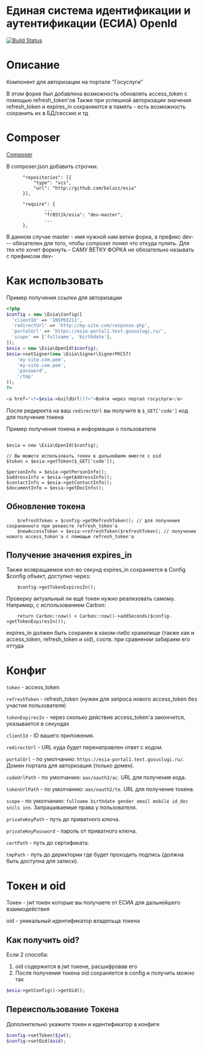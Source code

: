 
# Единая система идентификации и аутентификации (ЕСИА) OpenId 

[![Build Status](https://travis-ci.org/fr05t1k/esia.svg?branch=master)](https://travis-ci.org/fr05t1k/esia)

# Описание
Компонент для авторизации на портале "Госуслуги"

В этом форке был добавлена возможность обновлять access_token с помощью refresh_token'ов
Также при успешной авторизации значения refresh_token и expires_in сохраняются в память - есть возможность сохранить их в БД/сессию и тд 

# Composer

[Composer](https://getcomposer.org/download/)

В composer.json добавить строчки:
```
      "repositories": [{
          "type": "vcs",
          "url": "http://github.com/belazz/esia"
      }],
      
      "require": {
              ...
              "fr05t1k/esia": "dev-master",
              ...
      },
```

В данном случае master - имя нужной нам ветки форка, а префикс dev- -- обязателен для того, чтобы composer понял что откуда пулить. 
Для тех кто хочет форкнуть - САМУ ВЕТКУ ФОРКА не обязательно называть с префиксом dev- 

# Как использовать 

Пример получения ссылки для авторизации
```php
<?php 
$config = new \Esia\Config([
  'clientId' => 'INSP03211',
  'redirectUrl' => 'http://my-site.com/response.php',
  'portalUrl' => 'https://esia-portal1.test.gosuslugi.ru/',
  'scope' => ['fullname', 'birthdate'],
]);
$esia = new \Esia\OpenId($config);
$esia->setSigner(new \Esia\Signer\SignerPKCS7(
    'my-site.com.pem',
    'my-site.com.pem',
    'password',
    '/tmp'
));
?>

<a href="<?=$esia->buildUrl()?>">Войти через портал госуслуги</a>
```

После редиректа на ваш `redirectUrl` вы получите в `$_GET['code']` код для получения токена

Пример получения токена и информации о пользователе

```

$esia = new \Esia\OpenId($config);

// Вы можете использовать токен в дальнейшем вместе с oid 
$token = $esia->getToken($_GET['code']);

$personInfo = $esia->getPersonInfo();
$addressInfo = $esia->getAddressInfo();
$contactInfo = $esia->getContactInfo();
$documentInfo = $esia->getDocInfo();

```
## Обновление токена
```
    $refreshToken = $config->getRefreshToken(); // для получения сохраненного при реквесте refresh_token'a
    $newAccessToken = $esia->refreshToken($refreshToken); // получение нового access_token'a с помощью refresh_token'a
```
## Получение значения expires_in
Также возвращаемое кол-во секунд expires_in сохраняется в Config $config объект, доступно через:
```
    $config->getTokenExpiresIn();    
```  
Проверку актуальный ли ещё токен нужно реализовать самому. Например, с использованием Carbon:
```
    return Carbon::now() < Carbon::now()->addSeconds($config->getTokenExpiresIn());    
```
expires_in должен быть сохранен в каком-либо хранилище (также как и access_token, refresh_token и oid), соотв. при сравнении забираем его оттуда
# Конфиг

`token` - access_token 

`refreshToken` - refresh_token (нужен для запроса нового access_token без участия пользователя)

`tokenExpiresIn` - через сколько действие access_token'a закончится, указывается в секундах

`clientId` - ID вашего приложения.

`redirectUrl` - URL куда будет перенаправлен ответ с кодом.

`portalUrl` - по умолчанию: `https://esia-portal1.test.gosuslugi.ru/`. Домен портала для авторизация (только домен).

`codeUrlPath` - по умолчанию: `aas/oauth2/ac`. URL для получения кода.

`tokenUrlPath` - по умолчанию: `aas/oauth2/te`. URL для получение токена.

`scope` - по умолчанию: `fullname birthdate gender email mobile id_doc snils inn`. Запрашиваемые права у пользователя.

`privateKeyPath` - путь до приватного ключа.

`privateKeyPassword` - пароль от приватного ключа.

`certPath` - путь до сертификата.

`tmpPath` - путь до дериктории где будет проходить подпись (должна быть доступна для записи).

# Токен и oid

Токен - jwt токен которые вы получаете от ЕСИА для дальнейшего взаимодействия

oid - уникальный идентификатор владельца токена

## Как получить oid?
Если 2 способа:
1. oid содержится в jwt токене, расшифровав его
2. После получения токена oid сохраняется в config и получить можно так 
```php
$esia->getConfig()->getOid();
```

## Переиспользование Токена

Дополнительно укажите токен и идентификатор в конфиге
```php
$config->setToken($jwt);
$config->setOid($oid);
```
